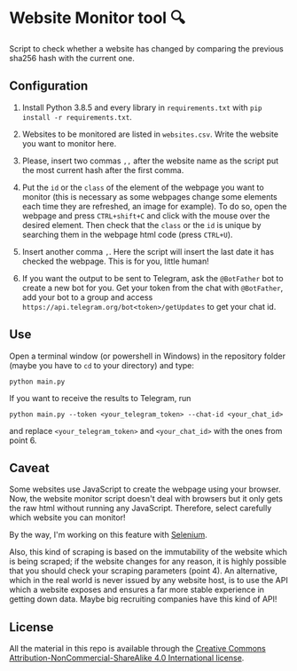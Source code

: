 # Website Monitor tool 🔍
Script to check whether a website has changed by comparing 
the previous sha256 hash with the current one.

## Configuration
1. Install Python 3.8.5 and every library in `requirements.txt` with
   `pip install -r requirements.txt`.

2. Websites to be monitored are listed in  `websites.csv`. 
   Write the website you want to monitor here.

3. Please, insert two commas `,,` after the website name as the script
   put the most current hash after the first comma.
   
4. Put the `id` or the `class` of the element of the webpage
   you want to monitor (this is necessary as some webpages change
   some elements each time they are refreshed, an image for example).
   To do so, open the webpage and press `CTRL+shift+C` and click with
   the mouse over the desired element. Then check that 
   the `class` or the `id` is unique by searching them in the webpage 
   html code (press `CTRL+U`).
   
5. Insert another comma `,`. Here the script will insert the last date
   it has checked the webpage. This is for you, little human!

6. If you want the output to be sent to Telegram, ask the `@BotFather` bot to create a new bot for you.
   Get your token from the chat with `@BotFather`, add your bot 
   to a group and access `https://api.telegram.org/bot<token>/getUpdates` 
   to get your chat id.

## Use
Open a terminal window (or powershell in Windows) in the repository folder
(maybe you have to `cd` to your directory) and type:
```shell script
python main.py
```

If you want to receive the results to Telegram, 
run 
```shell script
python main.py --token <your_telegram_token> --chat-id <your_chat_id>
```
and replace `<your_telegram_token>` and `<your_chat_id>` with the ones from point 6.

## Caveat
Some websites use JavaScript to create the webpage using your browser.
Now, the website monitor script doesn't deal with browsers but it only
gets the raw html without running any JavaScript.
Therefore, select carefully which website you can monitor!

By the way, I'm working on this feature with [Selenium](https://www.selenium.dev/).

Also, this kind of scraping is based on the immutability of the website
which is being scraped; if the website changes for any reason, it is 
highly possible that you should check your scraping parameters (point 4).
An alternative, which in the real world is never issued by any website host,
is to use the API which a website exposes and ensures a far more stable
experience in getting down data. 
Maybe big recruiting companies have this kind of API!

## License 

All the material in this repo is available through the
[Creative Commons Attribution-NonCommercial-ShareAlike 4.0 International license](https://creativecommons.org/licenses/by-nc-sa/4.0/>).
